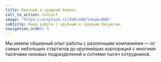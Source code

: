 ```yaml
---
title: Крупный и средний бизнес
call_to_action: Contact
image: "https://unsplash.it/440/440?image=898"
subtitle: Наша работа с крупным и средним бизнесом.
navigation_order: 3
---
```


Мы имеем обширный опыт работы с различными компаниями — от самых небольших стартапов до крупнейших корпораций с многими тысячами низовых подразделений и сотнями тысяч сотрудников.
